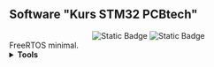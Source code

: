 <h2>Software "Kurs STM32 PCBtech"</h2>

<div id="badges" align="center">
    <img alt="Static Badge" src="https://img.shields.io/badge/Lesson%20-14%20-violet">
    <img alt="Static Badge" src="https://img.shields.io/badge/CPU%20-STM32F407VET6%20-blue">
</div>		
FreeRTOS minimal.
<details><summary><b>Tools</b></summary>
<div>IDE: Segger Embedded Studio</div>
<div>Programmer: JLINK</div>
</details>

</details>